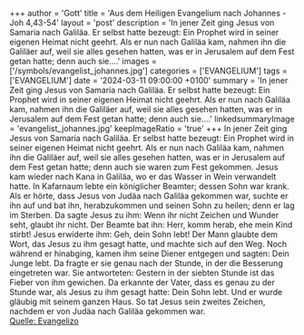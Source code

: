 +++
author = 'Gott'
title = 'Aus dem Heiligen Evangelium nach Johannes - Joh 4,43-54'
layout = 'post'
description = 'In jener Zeit ging Jesus von Samaria nach Galiläa. Er selbst hatte bezeugt: Ein Prophet wird in seiner eigenen Heimat nicht geehrt. Als er nun nach Galiläa kam, nahmen ihn die Galiläer auf, weil sie alles gesehen hatten, was er in Jerusalem auf dem Fest getan hatte; denn auch sie....'
images = ['/symbols/evangelist_johannes.jpg']
categories = ['EVANGELIUM']
tags = ['EVANGELIUM']
date = '2024-03-11 09:00:00 +0100'
summary = 'In jener Zeit ging Jesus von Samaria nach Galiläa. Er selbst hatte bezeugt: Ein Prophet wird in seiner eigenen Heimat nicht geehrt. Als er nun nach Galiläa kam, nahmen ihn die Galiläer auf, weil sie alles gesehen hatten, was er in Jerusalem auf dem Fest getan hatte; denn auch sie....'
linkedsummaryImage = 'evangelist_johannes.jpg'
keepImageRatio = 'true'
+++
In jener Zeit ging Jesus von Samaria nach Galiläa.
Er selbst hatte bezeugt: Ein Prophet wird in seiner eigenen Heimat nicht geehrt.
Als er nun nach Galiläa kam, nahmen ihn die Galiläer auf, weil sie alles gesehen hatten, was er in Jerusalem auf dem Fest getan hatte; denn auch sie waren zum Fest gekommen.<!--more-->
Jesus kam wieder nach Kana in Galiläa, wo er das Wasser in Wein verwandelt hatte. In Kafarnaum lebte ein königlicher Beamter; dessen Sohn war krank.
Als er hörte, dass Jesus von Judäa nach Galiläa gekommen war, suchte er ihn auf und bat ihn, herabzukommen und seinen Sohn zu heilen; denn er lag im Sterben.
Da sagte Jesus zu ihm: Wenn ihr nicht Zeichen und Wunder seht, glaubt ihr nicht.
Der Beamte bat ihn: Herr, komm herab, ehe mein Kind stirbt!
Jesus erwiderte ihm: Geh, dein Sohn lebt! Der Mann glaubte dem Wort, das Jesus zu ihm gesagt hatte, und machte sich auf den Weg.
Noch während er hinabging, kamen ihm seine Diener entgegen und sagten: Dein Junge lebt.
Da fragte er sie genau nach der Stunde, in der die Besserung eingetreten war. Sie antworteten: Gestern in der siebten Stunde ist das Fieber von ihm gewichen.
Da erkannte der Vater, dass es genau zu der Stunde war, als Jesus zu ihm gesagt hatte: Dein Sohn lebt. Und er wurde gläubig mit seinem ganzen Haus.
So tat Jesus sein zweites Zeichen, nachdem er von Judäa nach Galiläa gekommen war.<br> [Quelle: Evangelizo](https://evangeliumtagfuertag.org/DE/gospel)